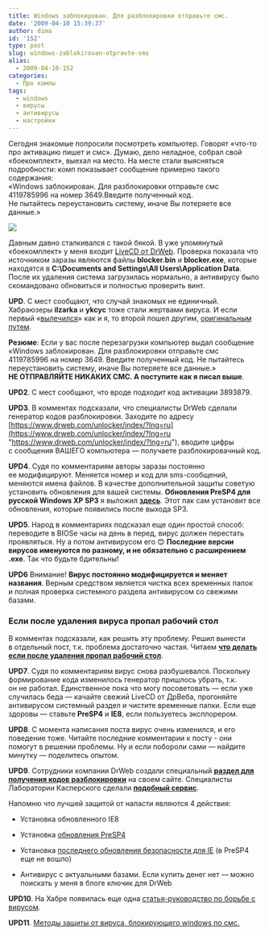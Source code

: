 ```yaml
---
title: Windows заблокирован. Для разблокировки отправьте смс.
date: '2009-04-10 15:39:37'
author: dima
id: '152'
type: post
slug: windows-zablokirovan-otpravte-sms
alias: 
  - 2009-04-10-152
categories:
  - Про компы
tags:
  - windows
  - вирусы
  - антивирусы
  - настройки
---
```


Сегодня знакомые попросили посмотреть компьютер. Говорят «что-то про активацию пишет и смс». Думаю, дело неладное, собрал свой «боекомплект», выехал на место. На месте стали выясняться подробности: комп показывает сообщение примерно такого содержания:  
«Windows заблокирован. Для разблокировки отправьте смс 4119785996 на номер 3649.Введите полученный код.  
Не пытайтесь переустановить систему, иначе Вы потеряете все данные.»

[![](/uploads/_bl/1/s55923.jpg)](/uploads/_bl/1/55923.jpg "Нажмите, для просмотра в полном размере...")

Давным давно сталкивался с такой бякой. В уже упомянутый «боекомплект» у меня входит [LiveCD от DrWeb](https://www.freedrweb.com/livecd/ "https://www.freedrweb.com/livecd/"). Проверка показала что источником заразы являются файлы **blocker.bin** и **blocker.exe**, которые находятся в **C:\\Documents and Settings\\All Users\\Application Data**.  
После их удаления система загрузилась нормально, а антивирусу было скомандовано обновиться и полностью проверить винт.

**UPD**. C мест сообщают, что случай знакомых не единичный.  
Хабраюзеры **ilzarka** и **ykcyc** тоже стали жертвами вируса. И если первый «[вылечился](https://ilzarka.habrahabr.ru/blog/56869/ "https://ilzarka.habrahabr.ru/blog/56869/")» как и я, то второй пошел другим, [оригинальным путем](https://habrahabr.ru/blogs/i_am_clever/56923/ "https://habrahabr.ru/blogs/i_am_clever/56923/").

**Резюме**: Если у вас после перезагрузки компьютер выдал сообщение «Windows заблокирован. Для разблокировки отправьте смс 4119785996 на номер 3649. Введите полученный код. Не пытайтесь переустановить систему, иначе Вы потеряете все данные.» **НЕ ОТПРАВЛЯЙТЕ НИКАКИХ СМС. А поступите как я писал выше**.

**UPD2**. C мест сообщают, что вроде подходит код активации 3893879.

**UPD3**. В комментах подсказали, что специалисты DrWeb сделали генератор кодов разблокировки. Заходите по адресу [https://www.drweb.com/unlocker/index/?lng=ru](https://www.drweb.com/unlocker/index/?lng=ru "https://www.drweb.com/unlocker/index/?lng=ru"), вводите цифры с сообщения ВАШЕГО компьютера — получаете разблокировачный код.

**UPD4**. Судя по комментариям авторы заразы постоянно ее модифицируют. Меняется номер и код для sms-сообщений, меняются имена файлов. В качестве дополнительной защиты советую установить обновления для вашей системы. **Обновления PreSP4 для русской Windows XP SP3** я выложил **[здесь](https://depositfiles.com/ru/files/8qy4aoq03 "https://depositfiles.com/ru/files/8qy4aoq03")**. Этот пак сам установит все обновления, которые появились после выхода SP3.

**UPD5**. Народ в комментариях подсказал еще один простой способ: переводите в BIOSе часы на день в перед, вирус должен перестать проявляться. Ну а потом антивирусом его 😊 **Последние версии вирусов именуются по разному, и не обязательно с расширением .ехе**. Так что будьте бдительны!

**UPD6** Внимание! **Вирус постоянно модифицируется и меняет названия**. Верным средством является чистка всех временных папок и полная проверка системного раздела антивирусом со свежими базами.

### Если после удаления вируса пропал рабочий стол

  
В комментах подсказали, как решить эту проблему. Решил вынести в отдельный пост, т.к. проблема достаточно частая. Читаем **[что делать если после удаления пропал рабочий стол](/blog/2009-04-30-158 "/blog/2009-04-30-158")**.  
  

**UPD7**. Судя по комментариям вирус снова разбушевался. Поскольку формирование кода изменилось генератор пришлось убрать, т.к. он не работал. Единственное пока что могу посоветовать — если уже случилась беда — качайте свежий LiveCD от ДрВеба, прогоняйте антивирусом системный раздел и чистите временные папки. Если еще здоровы — ставьте **PreSP4** и **IE8**, если пользуетесь эксплорером.

**UPD8**. C момента написания поста вирус очень изменился, и его поведение тоже. Читайте последние комментарии к посту - они помогут в решении проблемы. Ну и если побороли сами — найдите минутку — поделитесь опытом.

**UPD9**. Сотрудники компании DrWeb создали специальный **[раздел для получения кодов разблокировки](https://www.drweb.com/unlocker/index/ "https://www.drweb.com/unlocker/index/")** на своем сайте. Специалисты Лаборатории Касперского сделали **[подобный сервис](https://support.kaspersky.ru/viruses/deblocker "https://support.kaspersky.ru/viruses/deblocker")**.

Напомню что лучшей защитой от напасти являются 4 действия:  

  
*   Установка обновленного IE8
    
*   Установка [обновления PreSP4](https://depositfiles.com/files/0xomd8oba)  
    
*   Установка [последнего обновления безопасности для IE](/blog/2010-01-21-204) (в PreSP4 еще не вошло)  
    
*   Антивирус с актуальными базами. Если купить денег нет — можно поискать у меня в блоге ключик для DrWeb  
    

  

**UPD10**. На Хабре появилась еще одна [статья-руководство по борьбе с вирусом](https://demmsnt.habrahabr.ru/blog/85101/ "https://demmsnt.habrahabr.ru/blog/85101/").  

**UPD11**. [Методы защиты от вируса, блокирующего windows по смс.](/blog/2010-06-30-222)
